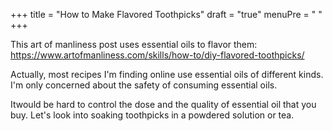 +++
title = "How to Make Flavored Toothpicks"
draft = "true"
menuPre = "<i class='fa-fw fas fa-caret-right'></i> "
+++

This art of manliness post uses essential oils to flavor them: https://www.artofmanliness.com/skills/how-to/diy-flavored-toothpicks/

Actually, most recipes I'm finding online use essential oils of different kinds. I'm only concerned about the safety of consuming essential oils. 

Itwould be hard to control the dose and the quality of essential oil that you buy. Let's look into soaking toothpicks in a powdered solution or tea. 